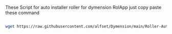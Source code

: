 These Script for auto installer roller for dymension RolApp just copy paste these command
```bash

wget https://raw.githubusercontent.com/alfset/Dymension/main/Roller-Auto-installer.sh && chmod+x Roller-Auto-installer.sh && ./Roller-Auto-installer.sh

```


